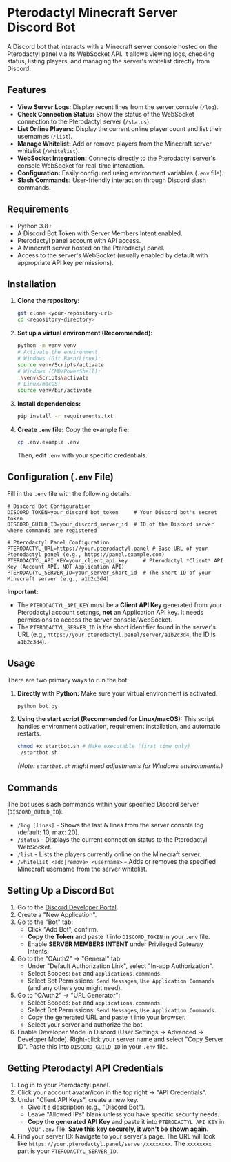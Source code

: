 # Pterodactyl Minecraft Server Discord Bot

A Discord bot that interacts with a Minecraft server console hosted on the Pterodactyl panel via its WebSocket API. It allows viewing logs, checking status, listing players, and managing the server's whitelist directly from Discord.

## Features

-   **View Server Logs:** Display recent lines from the server console (`/log`).
-   **Check Connection Status:** Show the status of the WebSocket connection to the Pterodactyl server (`/status`).
-   **List Online Players:** Display the current online player count and list their usernames (`/list`).
-   **Manage Whitelist:** Add or remove players from the Minecraft server whitelist (`/whitelist`).
-   **WebSocket Integration:** Connects directly to the Pterodactyl server's console WebSocket for real-time interaction.
-   **Configuration:** Easily configured using environment variables (`.env` file).
-   **Slash Commands:** User-friendly interaction through Discord slash commands.

## Requirements

-   Python 3.8+
-   A Discord Bot Token with Server Members Intent enabled.
-   Pterodactyl panel account with API access.
-   A Minecraft server hosted on the Pterodactyl panel.
-   Access to the server's WebSocket (usually enabled by default with appropriate API key permissions).

## Installation

1.  **Clone the repository:**
    ```bash
    git clone <your-repository-url>
    cd <repository-directory>
    ```

2.  **Set up a virtual environment (Recommended):**
    ```bash
    python -m venv venv
    # Activate the environment
    # Windows (Git Bash/Linux):
    source venv/Scripts/activate
    # Windows (CMD/PowerShell):
    .\venv\Scripts\activate
    # Linux/macOS:
    source venv/bin/activate
    ```

3.  **Install dependencies:**
    ```bash
    pip install -r requirements.txt
    ```

4.  **Create `.env` file:**
    Copy the example file:
    ```bash
    cp .env.example .env
    ```
    Then, edit `.env` with your specific credentials.

## Configuration (`.env` File)

Fill in the `.env` file with the following details:

```dotenv
# Discord Bot Configuration
DISCORD_TOKEN=your_discord_bot_token     # Your Discord bot's secret token
DISCORD_GUILD_ID=your_discord_server_id  # ID of the Discord server where commands are registered

# Pterodactyl Panel Configuration
PTERODACTYL_URL=https://your.pterodactyl.panel # Base URL of your Pterodactyl panel (e.g., https://panel.example.com)
PTERODACTYL_API_KEY=your_client_api_key     # Pterodactyl *Client* API Key (Account API, NOT Application API)
PTERODACTYL_SERVER_ID=your_server_short_id  # The short ID of your Minecraft server (e.g., a1b2c3d4)
```

**Important:**
*   The `PTERODACTYL_API_KEY` must be a **Client API Key** generated from your Pterodactyl account settings, **not** an Application API key. It needs permissions to access the server console/WebSocket.
*   The `PTERODACTYL_SERVER_ID` is the short identifier found in the server's URL (e.g., `https://your.pterodactyl.panel/server/a1b2c3d4`, the ID is `a1b2c3d4`).

## Usage

There are two primary ways to run the bot:

1.  **Directly with Python:**
    Make sure your virtual environment is activated.
    ```bash
    python bot.py
    ```

2.  **Using the start script (Recommended for Linux/macOS):**
    This script handles environment activation, requirement installation, and automatic restarts.
    ```bash
    chmod +x startbot.sh # Make executable (first time only)
    ./startbot.sh
    ```
    *(Note: `startbot.sh` might need adjustments for Windows environments.)*

## Commands

The bot uses slash commands within your specified Discord server (`DISCORD_GUILD_ID`):

-   `/log [lines]` - Shows the last *N* lines from the server console log (default: 10, max: 20).
-   `/status` - Displays the current connection status to the Pterodactyl WebSocket.
-   `/list` - Lists the players currently online on the Minecraft server.
-   `/whitelist <add|remove> <username>` - Adds or removes the specified Minecraft username from the server whitelist.

## Setting Up a Discord Bot

1.  Go to the [Discord Developer Portal](https://discord.com/developers/applications).
2.  Create a "New Application".
3.  Go to the "Bot" tab:
    *   Click "Add Bot", confirm.
    *   **Copy the Token** and paste it into `DISCORD_TOKEN` in your `.env` file.
    *   Enable **SERVER MEMBERS INTENT** under Privileged Gateway Intents.
4.  Go to the "OAuth2" -> "General" tab:
    *   Under "Default Authorization Link", select "In-app Authorization".
    *   Select Scopes: `bot` and `applications.commands`.
    *   Select Bot Permissions: `Send Messages`, `Use Application Commands` (and any others you might need).
5.  Go to "OAuth2" -> "URL Generator":
    *   Select Scopes: `bot` and `applications.commands`.
    *   Select Bot Permissions: `Send Messages`, `Use Application Commands`.
    *   Copy the generated URL and paste it into your browser.
    *   Select your server and authorize the bot.
6.  Enable Developer Mode in Discord (User Settings -> Advanced -> Developer Mode). Right-click your server name and select "Copy Server ID". Paste this into `DISCORD_GUILD_ID` in your `.env` file.

## Getting Pterodactyl API Credentials

1.  Log in to your Pterodactyl panel.
2.  Click your account avatar/icon in the top right -> "API Credentials".
3.  Under "Client API Keys", create a new key.
    *   Give it a description (e.g., "Discord Bot").
    *   Leave "Allowed IPs" blank unless you have specific security needs.
    *   **Copy the generated API Key** and paste it into `PTERODACTYL_API_KEY` in your `.env` file. **Save this key securely, it won't be shown again.**
4.  Find your server ID: Navigate to your server's page. The URL will look like `https://your.pterodactyl.panel/server/xxxxxxxx`. The `xxxxxxxx` part is your `PTERODACTYL_SERVER_ID`.
